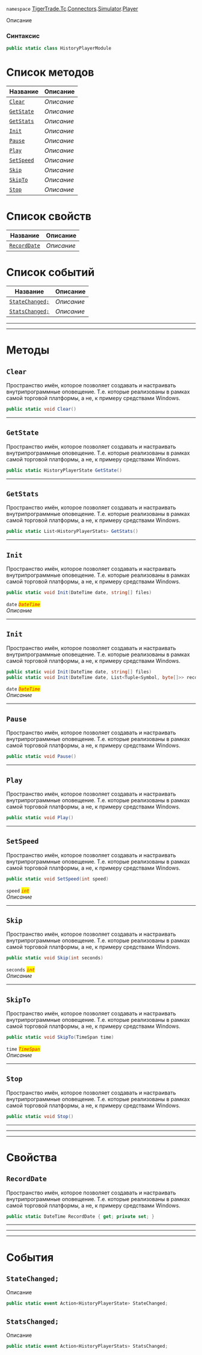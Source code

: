 
`namespace` [TigerTrade.Tc](../../../../TigerTrade.Tc.md).[Connectors](../../../../TigerTrade.Tc/Connectors.md).[Simulator](../../../../TigerTrade.Tc/Connectors/Simulator.md).[Player](../../../../TigerTrade.Tc/Connectors/Simulator/Player.md)


Описание

### Синтаксис
```csharp
public static class HistoryPlayerModule
```


# Список методов
| Название | Описание |
| --- | --- |
| [`Clear`](./HistoryPlayerModule.cs/Методы/Clear.md) | *Описание* |
| [`GetState`](./HistoryPlayerModule.cs/Методы/GetState.md) | *Описание* |
| [`GetStats`](./HistoryPlayerModule.cs/Методы/GetStats.md) | *Описание* |
| [`Init`](./HistoryPlayerModule.cs/Методы/Init.md) | *Описание* |
| [`Pause`](./HistoryPlayerModule.cs/Методы/Pause.md) | *Описание* |
| [`Play`](./HistoryPlayerModule.cs/Методы/Play.md) | *Описание* |
| [`SetSpeed`](./HistoryPlayerModule.cs/Методы/SetSpeed.md) | *Описание* |
| [`Skip`](./HistoryPlayerModule.cs/Методы/Skip.md) | *Описание* |
| [`SkipTo`](./HistoryPlayerModule.cs/Методы/SkipTo.md) | *Описание* |
| [`Stop`](./HistoryPlayerModule.cs/Методы/Stop.md) | *Описание* |

# Список свойств
| Название | Описание |
| --- | --- |
| [`RecordDate`](./HistoryPlayerModule.cs/Свойства/RecordDate.md) | *Описание* |

# Список событий
| Название | Описание |
| --- | --- |
| [`StateChanged;`](./HistoryPlayerModule.cs/События/StateChanged;.md) | *Описание* |
| [`StatsChanged;`](./HistoryPlayerModule.cs/События/StatsChanged;.md) | *Описание* |





***  
***  
# Методы

## `Clear`
Пространство имён, которое позволяет создавать и настраивать внутрипрограммные оповещение. Т.е. которые реализованы в рамках самой торговой платформы, а не, к примеру средствами Windows.

```csharp
public static void Clear()
```

***  

## `GetState`
Пространство имён, которое позволяет создавать и настраивать внутрипрограммные оповещение. Т.е. которые реализованы в рамках самой торговой платформы, а не, к примеру средствами Windows.

```csharp
public static HistoryPlayerState GetState()
```

***  

## `GetStats`
Пространство имён, которое позволяет создавать и настраивать внутрипрограммные оповещение. Т.е. которые реализованы в рамках самой торговой платформы, а не, к примеру средствами Windows.

```csharp
public static List<HistoryPlayerStats> GetStats()
```

***  

## `Init`
Пространство имён, которое позволяет создавать и настраивать внутрипрограммные оповещение. Т.е. которые реализованы в рамках самой торговой платформы, а не, к примеру средствами Windows.

```csharp
public static void Init(DateTime date, string[] files)
```

`date` <mark style="color:red;">*`DateTime`*</mark>  
 *Описание*  


***  

## `Init`
Пространство имён, которое позволяет создавать и настраивать внутрипрограммные оповещение. Т.е. которые реализованы в рамках самой торговой платформы, а не, к примеру средствами Windows.

```csharp
public static void Init(DateTime date, string[] files)
public static void Init(DateTime date, List<Tuple<Symbol, byte[]>> records)
```

`date` <mark style="color:red;">*`DateTime`*</mark>  
 *Описание*  


***  

## `Pause`
Пространство имён, которое позволяет создавать и настраивать внутрипрограммные оповещение. Т.е. которые реализованы в рамках самой торговой платформы, а не, к примеру средствами Windows.

```csharp
public static void Pause()
```

***  

## `Play`
Пространство имён, которое позволяет создавать и настраивать внутрипрограммные оповещение. Т.е. которые реализованы в рамках самой торговой платформы, а не, к примеру средствами Windows.

```csharp
public static void Play()
```

***  

## `SetSpeed`
Пространство имён, которое позволяет создавать и настраивать внутрипрограммные оповещение. Т.е. которые реализованы в рамках самой торговой платформы, а не, к примеру средствами Windows.

```csharp
public static void SetSpeed(int speed)
```

`speed` <mark style="color:red;">*`int`*</mark>  
 *Описание*  


***  

## `Skip`
Пространство имён, которое позволяет создавать и настраивать внутрипрограммные оповещение. Т.е. которые реализованы в рамках самой торговой платформы, а не, к примеру средствами Windows.

```csharp
public static void Skip(int seconds)
```
`seconds` <mark style="color:red;">*`int`*</mark>  
 *Описание*  


***  

## `SkipTo`
Пространство имён, которое позволяет создавать и настраивать внутрипрограммные оповещение. Т.е. которые реализованы в рамках самой торговой платформы, а не, к примеру средствами Windows.

```csharp
public static void SkipTo(TimeSpan time)
```
`time` <mark style="color:red;">*`TimeSpan`*</mark>  
 *Описание*  


***  

## `Stop`
Пространство имён, которое позволяет создавать и настраивать внутрипрограммные оповещение. Т.е. которые реализованы в рамках самой торговой платформы, а не, к примеру средствами Windows.

```csharp
public static void Stop()
```

***  
***  
 ***  
# Свойства

## `RecordDate`
Пространство имён, которое позволяет создавать и настраивать внутрипрограммные оповещение. Т.е. которые реализованы в рамках самой торговой платформы, а не, к примеру средствами Windows.

```csharp
public static DateTime RecordDate { get; private set; }
```  
***
***  
 ***  
# События

## `StateChanged;`
Описание

```csharp
public static event Action<HistoryPlayerState> StateChanged;
```

## `StatsChanged;`
Описание

```csharp
public static event Action<HistoryPlayerStats> StatsChanged;
```

